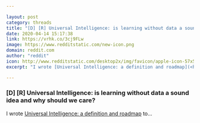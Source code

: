 ```yaml
---

layout: post
category: threads
title: "[D] [R] Universal Intelligence: is learning without data a sound idea and why should we care?"
date: 2020-04-14 15:17:38
link: https://vrhk.co/3cj9FLw
image: https://www.redditstatic.com/new-icon.png
domain: reddit.com
author: "reddit"
icon: http://www.redditstatic.com/desktop2x/img/favicon/apple-icon-57x57.png
excerpt: "I wrote [Universal Intelligence: a definition and roadmap](<https://drive.google.com/file/d/19qIab3lz2b6Zv-nL4iZyvBCULWUzVztK/view?usp=sharing>) to..."

---
```


### [D] [R] Universal Intelligence: is learning without data a sound idea and why should we care?

I wrote [Universal Intelligence: a definition and roadmap](<https://drive.google.com/file/d/19qIab3lz2b6Zv-nL4iZyvBCULWUzVztK/view?usp=sharing>) to...